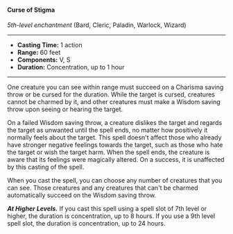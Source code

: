 #### Curse of Stigma
*5th-level enchantment* (Bard, Cleric, Paladin, Warlock, Wizard)
___
- **Casting Time:** 1 action 
- **Range:** 60 feet 
- **Components:** V, S 
- **Duration:** Concentration, up to 1 hour 
---
One creature you can see within range must succeed on a Charisma saving throw or be cursed for the duration. While the target is cursed, creatures cannot be charmed by it, and other creatures must make a Wisdom saving throw upon seeing or hearing the target. 

On a failed Wisdom saving throw, a creature dislikes the target and regards the target as unwanted until the spell ends, no matter how positively it normally feels about the target. This spell doesn't affect those who already have stronger negative feelings towards the target, such as those who hate the target or wish the target harm. When the spell ends, the creature is aware that its feelings were magically altered. On a success, it is unaffected by this casting of the spell. 

When you cast the spell, you can choose any number of creatures that you can see. Those creatures and any creatures that can't be charmed automatically succeed on the Wisdom saving throw. 

***At Higher Levels.*** If you cast this spell using a spell slot of 7th level or higher, the duration is concentration, up to 8 hours. If you use a 9th level spell slot, the duration is concentration, up to 24 hours. 
